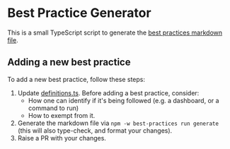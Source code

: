 # Best Practice Generator
This is a small TypeScript script to generate the [best practices markdown file](best-practices.md).

## Adding a new best practice
To add a new best practice, follow these steps:
1. Update [definitions.ts](src/definitions.ts). Before adding a best practice, consider:
   - How one can identify if it's being followed (e.g. a dashboard, or a command to run)
   - How to exempt from it.
2. Generate the markdown file via `npm -w best-practices run generate` (this will also type-check, and format your changes).
3. Raise a PR with your changes.
